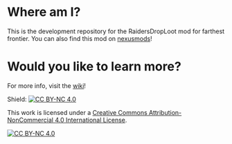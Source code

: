 
# Where am I?
This is the development repository for the RaidersDropLoot mod for farthest frontier.
You can also find this mod on [nexusmods](https://www.nexusmods.com/farthestfrontier/mods/39)!

# Would you like to learn more?
For more info, visit the [wiki](https://github.com/dm-develop/RaidersDropLoot/wiki)!

Shield: [![CC BY-NC 4.0][cc-by-nc-shield]][cc-by-nc]

This work is licensed under a
[Creative Commons Attribution-NonCommercial 4.0 International License][cc-by-nc].

[![CC BY-NC 4.0][cc-by-nc-image]][cc-by-nc]

[cc-by-nc]: https://creativecommons.org/licenses/by-nc/4.0/
[cc-by-nc-image]: https://licensebuttons.net/l/by-nc/4.0/88x31.png
[cc-by-nc-shield]: https://img.shields.io/badge/License-CC%20BY--NC%204.0-lightgrey.svg
